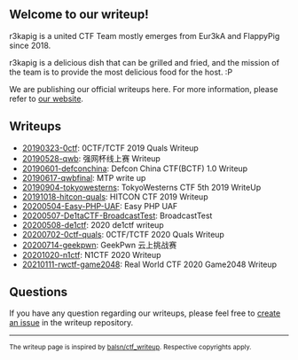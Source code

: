 ## Welcome to our writeup!

r3kapig is a united CTF Team mostly emerges from Eur3kA and FlappyPig since 2018.

r3kapig is a delicious dish that can be grilled and fried, and the mission of the team is to provide the most delicious food for the host. :P

We are publishing our official writeups here. For more information, please refer to [our website](https://r3kapig.com).

## Writeups

- [20190323-0ctf](20190323-0ctf): 0CTF/TCTF 2019 Quals Writeup
- [20190528-qwb](20190528-qwb): 强网杯线上赛 Writeup
- [20190601-defconchina](20190601-defconchina): Defcon China CTF(BCTF) 1.0 Writeup
- [20190617-qwbfinal](20190617-qwbfinal): MTP write up
- [20190904-tokyowesterns](20190904-tokyowesterns): TokyoWesterns CTF 5th 2019 WriteUp
- [20191018-hitcon-quals](20191018-hitcon-quals): HITCON CTF 2019 Writeup
- [20200504-Easy-PHP-UAF](20200504-Easy-PHP-UAF): Easy PHP UAF
- [20200507-De1taCTF-BroadcastTest](20200507-De1taCTF-BroadcastTest): BroadcastTest
- [20200508-de1ctf](20200508-de1ctf): 2020 de1ctf writeup
- [20200702-0ctf-quals](20200702-0ctf-quals): 0CTF/TCTF 2020 Quals Writeup
- [20200714-geekpwn](20200714-geekpwn): GeekPwn 云上挑战赛
- [20201020-n1ctf](20201020-n1ctf): N1CTF 2020 Writeup
- [20210111-rwctf-game2048](20210111-rwctf-game2048): Real World CTF 2020 Game2048 Writeup

## Questions

If you have any question regarding our writeups, please feel free to [create an issue](https://github.com/r3kapig/writeup/issues) in the writeup repository.

---

<small>The writeup page is inspired by <a href="https://github.com/balsn/ctf_writeup">balsn/ctf_writeup</a>. Respective copyrights apply.</small>
